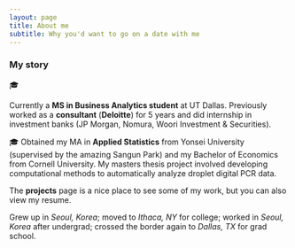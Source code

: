 ```yaml
---
layout: page
title: About me
subtitle: Why you'd want to go on a date with me
---
```


### My story
:mortar_board:

Currently a **MS in Business Analytics student** at UT Dallas. Previously worked as a **consultant** (**Deloitte**) for 5 years and did internship in investment banks (JP Morgan, Nomura, Woori Investment & Securities).

🎓 Obtained my MA in **Applied Statistics** from Yonsei University (supervised by the amazing Sangun Park) and my Bachelor of Economics from Cornell University. My masters thesis project involved developing computational methods to automatically analyze droplet digital PCR data.

The **projects** page is a nice place to see some of my work, but you can also view my resume.

Grew up in _Seoul, Korea_; moved to _Ithaca, NY_ for college; worked in _Seoul, Korea_ after undergrad; crossed the border again to _Dallas, TX_ for grad school.
